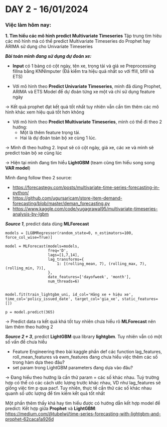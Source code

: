 # DAY 2 - 16/01/2024
### Việc làm hôm nay:
**1. Tìm hiểu các mô hình predict Multivariate Timeseries**
Tập trung tìm hiêu các mô hình mà có thể predict Multivariate Timeseries do Prophet hay ẢRIMA sử dụng cho Univariate Timeseries

***Bài toán mình đang sử dụng dự đoán xe:***
- **Input** có 1 bảng có cột ngày, tên xe, trọng tải và giá xe
Preprocessing fillna bằng KNNImputer (Đã kiểm tra hiệu quả nhất so với ffill, bfill và ETS)

- Với mô hình theo **Predict Univariate Timeseries**,  minh đã dùng Prophet, ARIMA và ETS Model để dự đoán từng xe một và chỉ sử dụng feature ngày

-> Kết quả prophet đạt kết quả tốt nhất tuy nhiên vẫn cần tìm thêm các mô hình khác xem hiệu quả tốt hơn không

- Với mô hình theo **Predict Multivariate Timeseries**, mình có thể đi theo 2 hướng: 
  - Một là thêm feature trọng tải.
  - Hai là dự đoán toàn bộ xe cùng 1 lúc.
  
-> Mình đi theo hướng 2. Input sẽ có cột ngày, giá xe, các xe và mình sẽ predict toàn bộ xe cùng lúc

-> Hiện tại mình đang tìm hiểu **LightGBM** (team cũng tìm hiểu song song **VAR model**)

Mình đang follow theo 2 source: 
- https://forecastegy.com/posts/multivariate-time-series-forecasting-in-python/
- https://github.com/ugursaricam/store-item-demand-forecasting/blob/master/deman_forecasting.py
- https://www.kaggle.com/code/yugagrawal95/multivariate-timeseries-analysis-by-lgbm

***Source 1***, predict data dùng **MLForecast**
```
models = [LGBMRegressor(random_state=0, n_estimators=100, force_col_wise=True)]

model = MLForecast(models=models,
                   freq='D',
                   lags=[1,7,14],
                   lag_transforms={
                       1: [(rolling_mean, 7), (rolling_max, 7), (rolling_min, 7)],
                   },
                   date_features=['dayofweek', 'month'],
                   num_threads=6)


model.fit(train_lightgbm_uni, id_col='Hãng xe + hiệu xe', time_col='policy_issued_date', target_col='gia_xe', static_features=[])

p = model.predict(365)
```
-> Predict data ra kết quả khá tốt tuy nhiên chưa hiểu rõ **MLForecast** nên làm thêm theo hướng 2

***Source 2 + 3***, predict **LightGBM** qua library **lightgbm**. Tuy nhiên vẫn có một số vấn đề chưa hiểu
- Feature Engineering theo bài kaggle phần def các function lag_features, roll_mean_features và ewm_features đang chưa hiểu việc thêm các số trong hàm dựa theo đâu?
- set param trong LightGBM parameters đang dựa vào đâu?

-> Đang hiểu theo hướng là cần thử param = các số khác nhau. 
Tuỳ trường hợp có thể có các cách ước lượng trước khác nhau, VD như lag_features sẽ giống việc tìm p qua pacf. 
Tuy nhiên, thực tế cần thử các số khác nhau quanh số ước lượng để tìm kiếm kểt quả tốt nhất

Một phần thêm thấy khá hay tìm hiểu được có hướng dẫn kết hợp model để predict: 
Kết hợp giữa **Prophet** và **LightGBM**:
https://medium.com/@tubelwj/time-series-forecasting-with-lightgbm-and-prophet-62caca1a926d